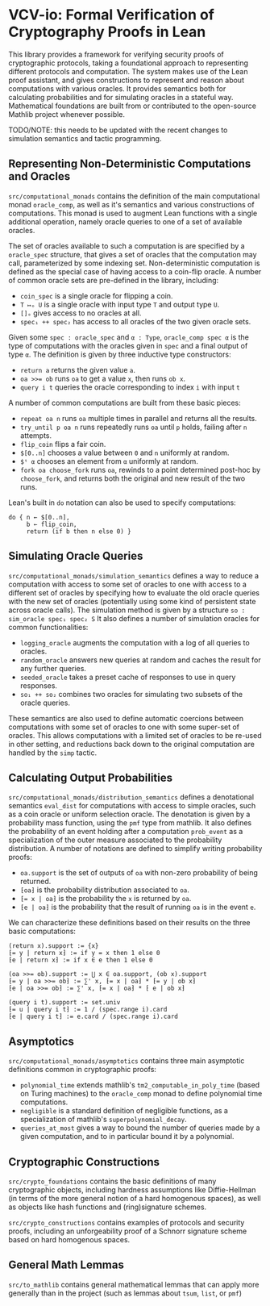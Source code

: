 # VCV-io: Formal Verification of Cryptography Proofs in Lean

This library provides a framework for verifying security proofs of cryptographic protocols, taking a foundational approach to representing different protocols and computation.
The system makes use of the Lean proof assistant, and gives constructions to represent and reason about computations with various oracles.
It provides semantics both for calculating probabilities and for simulating oracles in a stateful way.
Mathematical foundations are built from or contributed to the open-source Mathlib project whenever possible.

TODO/NOTE: this needs to be updated with the recent changes to simulation semantics and tactic programming.

## Representing Non-Deterministic Computations and Oracles

`src/computational_monads` contains the definition of the main computational monad `oracle_comp`, as well as it's semantics and various constructions of computations.
This monad is used to augment Lean functions with a single additional operation, namely oracle queries to one of a set of available oracles.

The set of oracles available to such a computation is are specified by a `oracle_spec` structure, that gives a set of oracles that the computation may call, parameterized by some indexing set.
Non-deterministic computation is defined as the special case of having access to a coin-flip oracle.
A number of common oracle sets are pre-defined in the library, including:
* `coin_spec` is a single oracle for flipping a coin.
* `T ↦ₒ U` is a single oracle with input type `T` and output type `U`.
* `[]ₒ` gives access to no oracles at all.
* `spec₁ ++ spec₂` has access to all oracles of the two given oracle sets.

Given some `spec : oracle_spec` and `α : Type`, `oracle_comp spec α` is the type of computations with the oracles given in `spec` and a final output of type `α`.
The definition is given by three inductive type constructors:
* `return a` returns the given value `a`.
* `oa >>= ob` runs `oa` to get a value `x`, then runs `ob x`.
* `query i t` queries the oracle corresponding to index `i` with input `t`

A number of common computations are built from these basic pieces:
* `repeat oa n` runs `oa` multiple times in parallel and returns all the results.
* `try_until p oa n` runs repeatedly runs `oa` until `p` holds, failing after `n` attempts.
* `flip_coin` flips a fair coin.
* `$[0..n]` chooses a value between `0` and `n` uniformly at random.
* `$ᵗ α` chooses an element from `α` uniformly at random.
* `fork oa choose_fork` runs `oa`, rewinds to a point determined post-hoc by `choose_fork`, and returns both the original and new result of the two runs.

Lean's built in `do` notation can also be used to specify computations:
```
do { n ← $[0..n],
     b ← flip_coin,
     return (if b then n else 0) }
```

## Simulating Oracle Queries

`src/computational_monads/simulation_semantics` defines a way to reduce a computation with access to some set of oracles to one with access to a different set of oracles by specifying how to evaluate the old oracle queries with the new set of oracles (potentially using some kind of persistent state across oracle calls).
The simulation method is given by a structure `so : sim_oracle spec₁ spec₂ S`
It also defines a number of simulation oracles for common functionalities:
* `logging_oracle` augments the computation with a log of all queries to oracles.
* `random_oracle` answers new queries at random and caches the result for any further queries.
* `seeded_oracle` takes a preset cache of responses to use in query responses.
* `so₁ ++ so₂` combines two oracles for simulating two subsets of the oracle queries.

These semantics are also used to define automatic coercions between computations with some set of oracles to one with some super-set of oracles.
This allows computations with a limited set of oracles to be re-used in other setting, and reductions back down to the original computation are handled by the `simp` tactic.

## Calculating Output Probabilities

`src/computational_monads/distribution_semantics` defines a denotational semantics `eval_dist` for computations with access to simple oracles, such as a coin oracle or uniform selection oracle.
The denotation is given by a probability mass function, using the `pmf` type from mathlib.
It also defines the probability of an event holding after a computation `prob_event` as a specialization of the outer measure associated to the probability distribution.
A number of notations are defined to simplify writing probability proofs:
* `oa.support` is the set of outputs of `oa` with non-zero probability of being returned.
* `⁅oa⁆` is the probability distribution associated to `oa`.
* `⁅= x | oa⁆` is the probability the `x` is returned by `oa`.
* `⁅e | oa⁆` is the probability that the result of running `oa` is in the event `e`.

We can characterize these definitions based on their results on the three basic computations:
```
(return x).support := {x}
⁅= y | return x⁆ := if y = x then 1 else 0
⁅e | return x⁆ := if x ∈ e then 1 else 0
```
```
(oa >>= ob).support := ⋃ x ∈ oa.support, (ob x).support
⁅= y | oa >>= ob⁆ := ∑' x, ⁅= x | oa⁆ * ⁅= y | ob x⁆
⁅e | oa >>= ob⁆ := ∑' x, ⁅= x | oa⁆ * ⁅ e | ob x⁆
```
```
(query i t).support := set.univ
⁅= u | query i t⁆ := 1 / (spec.range i).card
⁅e | query i t⁆ := e.card / (spec.range i).card
```

## Asymptotics

`src/computational_monads/asymptotics` contains three main asymptotic definitions common in cryptographic proofs:
* `polynomial_time` extends mathlib's `tm2_computable_in_poly_time` (based on Turing machines) to the `oracle_comp` monad to define polynomial time computations.
* `negligible` is a standard definition of negligible functions, as a specialization of mathlib's `superpolynomial_decay`.
* `queries_at_most` gives a way to bound the number of queries made by a given computation, and to in particular bound it by a polynomial.

## Cryptographic Constructions

`src/crypto_foundations` contains the basic definitions of many cryptographic objects, including hardness assumptions like Diffie-Hellman (in terms of the more general notion of a hard homogenous spaces), as well as objects like hash functions and (ring)signature schemes.

`src/crypto_constructions` contains examples of protocols and security proofs, including an unforgeability proof of a Schnorr signature scheme based on hard homogenous spaces.

## General Math Lemmas

`src/to_mathlib` contains general mathematical lemmas that can apply more generally than in the project (such as lemmas about `tsum`, `list`, or `pmf`)
